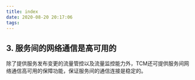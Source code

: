 ```yaml
---
title: index
date: 2020-08-20 20:17:06
tags:
---
```


## 3. 服务间的网络通信是高可用的

除了提供服务发布变更的流量管控以及流量监控能力外，TCM还可提供服务间网络通信高可用的保障功能，保证服务间的通信连接是稳定的。